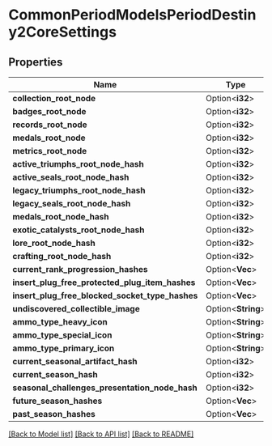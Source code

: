# CommonPeriodModelsPeriodDestiny2CoreSettings

## Properties

Name | Type | Description | Notes
------------ | ------------- | ------------- | -------------
**collection_root_node** | Option<**i32**> |  | [optional]
**badges_root_node** | Option<**i32**> |  | [optional]
**records_root_node** | Option<**i32**> |  | [optional]
**medals_root_node** | Option<**i32**> |  | [optional]
**metrics_root_node** | Option<**i32**> |  | [optional]
**active_triumphs_root_node_hash** | Option<**i32**> |  | [optional]
**active_seals_root_node_hash** | Option<**i32**> |  | [optional]
**legacy_triumphs_root_node_hash** | Option<**i32**> |  | [optional]
**legacy_seals_root_node_hash** | Option<**i32**> |  | [optional]
**medals_root_node_hash** | Option<**i32**> |  | [optional]
**exotic_catalysts_root_node_hash** | Option<**i32**> |  | [optional]
**lore_root_node_hash** | Option<**i32**> |  | [optional]
**crafting_root_node_hash** | Option<**i32**> |  | [optional]
**current_rank_progression_hashes** | Option<**Vec<i32>**> |  | [optional]
**insert_plug_free_protected_plug_item_hashes** | Option<**Vec<i32>**> |  | [optional]
**insert_plug_free_blocked_socket_type_hashes** | Option<**Vec<i32>**> |  | [optional]
**undiscovered_collectible_image** | Option<**String**> |  | [optional]
**ammo_type_heavy_icon** | Option<**String**> |  | [optional]
**ammo_type_special_icon** | Option<**String**> |  | [optional]
**ammo_type_primary_icon** | Option<**String**> |  | [optional]
**current_seasonal_artifact_hash** | Option<**i32**> |  | [optional]
**current_season_hash** | Option<**i32**> |  | [optional]
**seasonal_challenges_presentation_node_hash** | Option<**i32**> |  | [optional]
**future_season_hashes** | Option<**Vec<i32>**> |  | [optional]
**past_season_hashes** | Option<**Vec<i32>**> |  | [optional]

[[Back to Model list]](../README.md#documentation-for-models) [[Back to API list]](../README.md#documentation-for-api-endpoints) [[Back to README]](../README.md)


